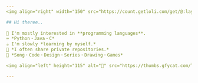```yaml
---
<img align="right" width="150" src="https://count.getloli.com/get/@:layushher?theme=moebooru" alt="🍜">

## Hi theree..
                                                                                                                                         
🍰 I'm mostly interested in **programming languages**.                                                                                                                  
⌨️ *Python・Java・C*                                                                                                                                                           
☕️ I'm slowly *learning by myself.*                                                                                                                                          
🍄 *I often share private repositories.*                                                                                                                                   
🍜 *Song・Code・Design・Series・Drawing・Games*

<img align="left" height="115" alt="🍰" src="https://thumbs.gfycat.com/ThunderousRecklessHumpbackwhale.webp"> <img height="38" src="https://thumbs.gfycat.com/RashGloomyJerboa.webp">

---
```


<!--
**layushher/layushher** is a ✨ _special_ ✨ repository because its `README.md` (this file) appears on your GitHub profile.

Here are some ideas to get you started:

- 🔭 I’m currently working on ...
- 🌱 I’m currently learning ...
- 👯 I’m looking to collaborate on ...
- 🤔 I’m looking for help with ...
- 💬 Ask me about ...
- 📫 How to reach me: ...
- 😄 Pronouns: ...
- ⚡ Fun fact: ...


rule34 / moebooru

-->
